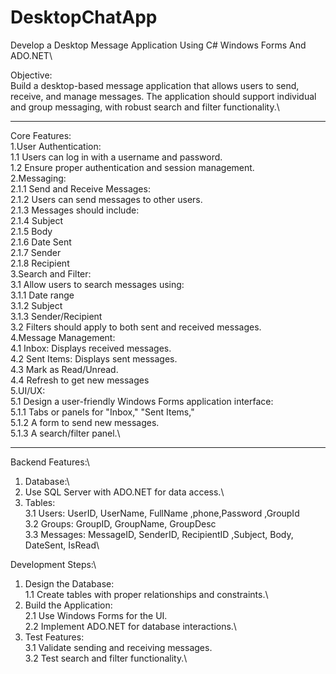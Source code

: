 # DesktopChatApp
Develop a Desktop Message Application Using C# Windows Forms And ADO.NET\

Objective:\
Build a desktop-based message application that allows users to send, receive, and manage messages. The application should support individual and group messaging, with robust search and filter functionality.\
________________________________________
Core Features:\
1.User Authentication:\
    1.1 Users can log in with a username and password.\
    1.2 Ensure proper authentication and session management.\
2.Messaging:\
    2.1.1 Send and Receive Messages:\
        2.1.2 Users can send messages to other users.\
        2.1.3 Messages should include:\
        2.1.4 Subject\
        2.1.5 Body\
        2.1.6 Date Sent\
        2.1.7 Sender\
        2.1.8 Recipient\
3.Search and Filter:\
    3.1 Allow users to search messages using:\
        3.1.1 Date range\
        3.1.2 Subject\
        3.1.3 Sender/Recipient\
    3.2 Filters should apply to both sent and received messages.\
4.Message Management:\
    4.1 Inbox: Displays received messages.\
    4.2 Sent Items: Displays sent messages.\
    4.3 Mark as Read/Unread.\
    4.4 Refresh to get new messages\
5.UI/UX:\
    5.1 Design a user-friendly Windows Forms application interface:\
        5.1.1 Tabs or panels for "Inbox," "Sent Items," \
        5.1.2 A form to send new messages.\
        5.1.3 A search/filter panel.\
________________________________________


Backend Features:\
1. Database:\
2. Use SQL Server with ADO.NET for data access.\
3. Tables:\
    3.1	Users: UserID, UserName, FullName ,phone,Password ,GroupId\
    3.2	Groups: GroupID, GroupName, GroupDesc \
    3.3	Messages: MessageID, SenderID, RecipientID  ,Subject, Body, DateSent, IsRead\

Development Steps:\
1. Design the Database:\
    1.1	Create tables with proper relationships and constraints.\
2.	Build the Application:\
    2.1 Use Windows Forms for the UI.\
    2.2 Implement ADO.NET for database interactions.\
3.	Test Features:\
    3.1 Validate sending and receiving messages.\
    3.2 Test search and filter functionality.\


 

